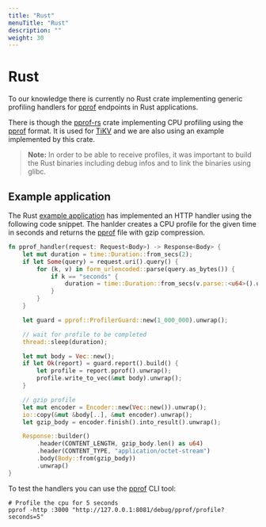 ```yaml
---
title: "Rust"
menuTitle: "Rust"
description: ""
weight: 30
---
```


# Rust

To our knowledge there is currently no Rust crate implementing generic profiling handlers for [pprof] endpoints in Rust applications.

There is though the [pprof-rs] crate implementing CPU profiling using the [pprof] format. It is used for [TiKV] and we are also using an example implemented by this crate.

> **Note:** In order to be able to receive profiles, it was important to build the Rust binaries including debug infos and to link the binaries using glibc.

## Example application

The Rust [example application] has implemented an HTTP handler using the following code snippet. The hanlder creates a CPU profile for the given time in seconds and returns the [pprof] file with gzip compression.

```rust
fn pprof_handler(request: Request<Body>) -> Response<Body> {
    let mut duration = time::Duration::from_secs(2);
    if let Some(query) = request.uri().query() {
        for (k, v) in form_urlencoded::parse(query.as_bytes()) {
            if k == "seconds" {
                duration = time::Duration::from_secs(v.parse::<u64>().unwrap());
            }
        }
    }

    let guard = pprof::ProfilerGuard::new(1_000_000).unwrap();

    // wait for profile to be completed
    thread::sleep(duration);

    let mut body = Vec::new();
    if let Ok(report) = guard.report().build() {
        let profile = report.pprof().unwrap();
        profile.write_to_vec(&mut body).unwrap();
    }

    // gzip profile
    let mut encoder = Encoder::new(Vec::new()).unwrap();
    io::copy(&mut &body[..], &mut encoder).unwrap();
    let gzip_body = encoder.finish().into_result().unwrap();

    Response::builder()
        .header(CONTENT_LENGTH, gzip_body.len() as u64)
        .header(CONTENT_TYPE, "application/octet-stream")
        .body(Body::from(gzip_body))
        .unwrap()
}
```

To test the handlers you can use the [pprof] CLI tool:

```shell
# Profile the cpu for 5 seconds
pprof -http :3000 "http://127.0.0.1:8081/debug/pprof/profile?seconds=5"
```

[pprof]: https://github.com/google/pprof
[pprof-rs]: https://github.com/tikv/pprof-rs
[TiKV]: https://github.com/tikv/tikv
[example application]: https://github.com/grafana/phlare/tree/main/tools/docker-compose/rust/
